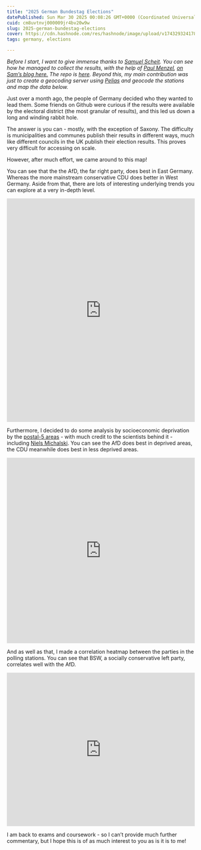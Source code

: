 ```yaml
---
title: "2025 German Bundestag Elections"
datePublished: Sun Mar 30 2025 00:08:26 GMT+0000 (Coordinated Universal Time)
cuid: cm8uvtnvj000009jr4bv20w9w
slug: 2025-german-bundestag-elections
cover: https://cdn.hashnode.com/res/hashnode/image/upload/v1743293241783/45af6479-8de6-43d0-8b32-e000eacdcd3c.webp
tags: germany, elections

---
```


*Before I start, I want to give immense thanks to* [*Samuel Scheit*](https://samuelscheit.com/)*. You can see how he managed to collect the results, with the help of* [*Paul Menzel*](https://github.com/paulmenzel)*,* [*on Sam’s blog here.*](https://samuelscheit.com/blog/2025/bundestagswahl) *The repo is* [*here*](https://github.com/SamuelScheit/bundestagswahl2025)*. Beyond this, my main contribution was just to create a geocoding server using* [*Pelias*](https://pelias.io/) *and geocode the stations and map the data below.*

Just over a month ago, the people of Germany decided who they wanted to lead them. Some friends on Github were curious if the results were available by the electoral district (the most granular of results), and this led us down a long and winding rabbit hole.

The answer is you can - mostly, with the exception of Saxony. The difficulty is municipalities and communes publish their results in different ways, much like different councils in the UK publish their election results. This proves very difficult for accessing on scale.

However, after much effort, we came around to this map!

You can see that the the AfD, the far right party, does best in East Germany. Whereas the more mainstream conservative CDU does better in West Germany. Aside from that, there are lots of interesting underlying trends you can explore at a very in-depth level.

<iframe src="https://jacobweinbren.github.io/German-Elections-2025-Map/" width="100%" height="600" style="border:none">
</iframe>

Furthermore, I decided to do some analysis by socioeconomic deprivation by the [postal-5 areas](https://www.suche-postleitzahl.org/downloads) - with much credit to the scientists behind it - including [Niels Michalski](https://zenodo.org/records/6840304). You can see the AfD does best in deprived areas, the CDU meanwhile does best in less deprived areas.

<iframe id="datawrapper-chart-Ig1dU" src="https://datawrapper.dwcdn.net/Ig1dU/" style="width:0;min-width:100%;border:none" height="498"></iframe>

And as well as that, I made a correlation heatmap between the parties in the polling stations. You can see that BSW, a socially conservative left party, correlates well with the AfD.

<iframe id="datawrapper-chart-4Yiv2" src="https://datawrapper.dwcdn.net/4Yiv2/" style="width:0;min-width:100%;border:none" height="412"></iframe>

I am back to exams and coursework - so I can’t provide much further commentary, but I hope this is of as much interest to you as is it is to me!